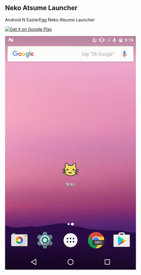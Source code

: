 ## Neko Atsume Launcher

Android N EasterEgg Neko Atsume Launcher

<a href='https://play.google.com/store/apps/details?id=com.os.operando.neko.launcher&utm_source=global_co&utm_medium=prtnr&utm_content=Mar2515&utm_campaign=PartBadge&pcampaignid=MKT-Other-global-all-co-prtnr-py-PartBadge-Mar2515-1'><img alt='Get it on Google Play' src='https://play.google.com/intl/en_us/badges/images/generic/en_badge_web_generic.png' width="258"/></a>

![neko atusme](./arts/neko_atsume.gif)
